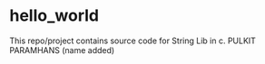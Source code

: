 # hello_world
This repo/project contains source code for String Lib in c.
PULKIT PARAMHANS (name added)
